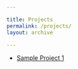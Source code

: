 ```yaml
---

title: Projects
permalink: /projects/
layout: archive

---
```


- [Sample Project 1](/projects/sp1/)
